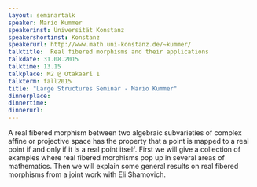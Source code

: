 ```yaml
---
layout: seminartalk
speaker: Mario Kummer
speakerinst: Universität Konstanz 
speakershortinst: Konstanz
speakerurl: http://www.math.uni-konstanz.de/~kummer/
talktitle:  Real fibered morphisms and their applications
talkdate: 31.08.2015
talktime: 13.15
talkplace: M2 @ Otakaari 1
talkterm: fall2015
title: "Large Structures Seminar - Mario Kummer"
dinnerplace: 
dinnertime: 
dinnerurl: 
---
```

A real fibered morphism between two algebraic subvarieties of complex affine or projective space has the property that a point is mapped to a real point if and only if it is a real point itself. First we will give a collection of examples where real fibered morphisms pop up in several areas of mathematics. Then we will explain some general results on real fibered morphisms from a joint work with Eli Shamovich.
